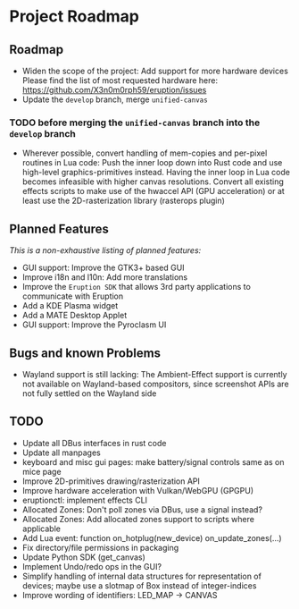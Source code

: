 # Project Roadmap

## Roadmap

- Widen the scope of the project: Add support for more hardware devices
  Please find the list of most requested hardware here: <https://github.com/X3n0m0rph59/eruption/issues>
- Update the `develop` branch, merge `unified-canvas`

### TODO before merging the `unified-canvas` branch into the `develop` branch

- Wherever possible, convert handling of mem-copies and per-pixel routines in Lua code: Push the inner loop down into Rust code and use high-level graphics-primitives instead. Having the inner loop in Lua code becomes infeasible with higher canvas resolutions.
  Convert all existing effects scripts to make use of the hwaccel API (GPU acceleration) or at least use the
  2D-rasterization library (rasterops plugin)

## Planned Features

_This is a non-exhaustive listing of planned features:_

- GUI support: Improve the GTK3+ based GUI
- Improve i18n and l10n: Add more translations
- Improve the `Eruption SDK` that allows 3rd party applications to communicate with Eruption
- Add a KDE Plasma widget
- Add a MATE Desktop Applet
- GUI support: Improve the Pyroclasm UI

## Bugs and known Problems

- Wayland support is still lacking: The Ambient-Effect support is currently not available on Wayland-based compositors,
  since screenshot APIs are not fully settled on the Wayland side

## TODO

- Update all DBus interfaces in rust code
- Update all manpages
- keyboard and misc gui pages: make battery/signal controls same as on mice page
- Improve 2D-primitives drawing/rasterization API
- Improve hardware acceleration with Vulkan/WebGPU (GPGPU)
- eruptionctl: implement effects CLI
- Allocated Zones: Don't poll zones via DBus, use a signal instead?
- Allocated Zones: Add allocated zones support to scripts where applicable
- Add Lua event: function on_hotplug(new_device) on_update_zones(...)
- Fix directory/file permissions in packaging
- Update Python SDK (get_canvas)
- Implement Undo/redo ops in the GUI?
- Simplify handling of internal data structures for representation of devices; maybe use a slotmap of Box<dyn Device> instead of integer-indices
- Improve wording of identifiers: LED_MAP -> CANVAS
